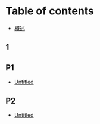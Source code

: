 # Table of contents

* [概述](README.md)

## 1

## P1

* [Untitled](p1/untitled.md)

## P2

* [Untitled](p2/untitled.md)


